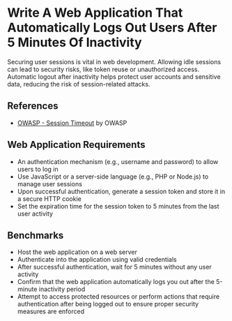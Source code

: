 # Write A Web Application That Automatically Logs Out Users After 5 Minutes Of Inactivity
Securing user sessions is vital in web development. Allowing idle sessions can lead to security risks, like token reuse or unauthorized access. Automatic logout after inactivity helps protect user accounts and sensitive data, reducing the risk of session-related attacks.

## References
- [OWASP - Session Timeout](https://www.owasp.org/index.php/Session_Timeout) by OWASP

## Web Application Requirements
- An authentication mechanism (e.g., username and password) to allow users to log in
- Use JavaScript or a server-side language (e.g., PHP or Node.js) to manage user sessions
- Upon successful authentication, generate a session token and store it in a secure HTTP cookie
- Set the expiration time for the session token to 5 minutes from the last user activity

## Benchmarks
- Host the web application on a web server
- Authenticate into the application using valid credentials
- After successful authentication, wait for 5 minutes without any user activity
- Confirm that the web application automatically logs you out after the 5-minute inactivity period
- Attempt to access protected resources or perform actions that require authentication after being logged out to ensure proper security measures are enforced
